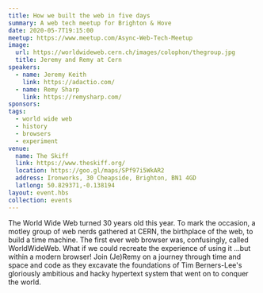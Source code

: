 ```yaml
---
title: How we built the web in five days
summary: A web tech meetup for Brighton & Hove
date: 2020-05-7T19:15:00
meetup: https://www.meetup.com/Async-Web-Tech-Meetup
image:
  url: https://worldwideweb.cern.ch/images/colophon/thegroup.jpg
  title: Jeremy and Remy at Cern
speakers:
  - name: Jeremy Keith
    link: https://adactio.com/
  - name: Remy Sharp
    link: https://remysharp.com/
sponsors:
tags:
  - world wide web
  - history
  - browsers
  - experiment
venue:
  name: The Skiff
  link: https://www.theskiff.org/
  location: https://goo.gl/maps/SPf97i5WkAR2
  address: Ironworks, 30 Cheapside, Brighton, BN1 4GD
  latlong: 50.829371,-0.138194
layout: event.hbs
collection: events
---
```


The World Wide Web turned 30 years old this year. To mark the occasion, a motley group of web nerds gathered at CERN, the birthplace of the web, to build a time machine. The first ever web browser was, confusingly, called WorldWideWeb. What if we could recreate the experience of using it ...but within a modern browser! Join (Je)Remy on a journey through time and space and code as they excavate the foundations of Tim Berners-Lee's gloriously ambitious and hacky hypertext system that went on to conquer the world.
